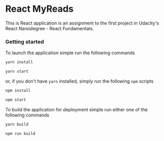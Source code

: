# React MyReads

This is React application is an assignment to the first project in Udacity's React Nanodegree - React Fundamentals.

### Getting started

To launch the application simple run the following commands
```bash
yarn install

yarn start
```

or, if you don't have `yarn` installed, simply run the following `npm` scripts

```bash
npm install

npm start
```

To build the application for deployment simple run either one of the following commands

```bash
yarn build

npm run build
```
